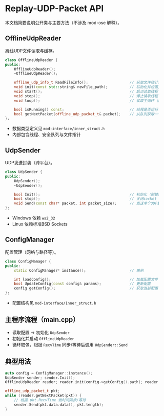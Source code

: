 # Replay-UDP-Packet API

本文档简要说明公开类与主要方法（不涉及 mod-ose 解释）。

## OfflineUdpReader
离线UDP文件读取与缓存。

```cpp
class OfflineUdpReader {
public:
    OfflineUdpReader();
    ~OfflineUdpReader();

    offline_udp_info_t ReadFileInfo();                   // 获取文件统计信息
    void init(const std::string& newFile_path);          // 初始化并设置文件路径
    void start();                                        // 启动读取线程
    void stop();                                         // 停止读取线程
    void loop();                                         // 读取主循环（内部线程使用）

    bool isRunning() const;                              // 线程是否运行
    bool getNextPacket(offline_udp_packet_t& packet);    // 从队列获取一个包
};
```

- 数据类型定义见 `mod-interface/inner_struct.h`
- 内部包含线程、安全队列与文件指针

## UdpSender
UDP发送封装（跨平台）。

```cpp
class UdpSender {
public:
    UdpSender();
    ~UdpSender();

    bool Init();                                         // 初始化（创建socket、设置目标等）
    bool stop();                                         // 关闭socket
    void Send(const char* packet, int packet_size);      // 发送单个UDP数据包
};
```

- Windows 依赖 `ws2_32`
- Linux 依赖标准BSD Sockets

## ConfigManager
配置管理（网络与路径等）。

```cpp
class ConfigManager {
public:
    static ConfigManager* instance();                    // 单例

    int loadConfig();                                    // 加载配置文件
    bool UpdateConfig(const config& params);             // 更新配置
    config getConfig();                                  // 获取当前配置
};
```

- 配置结构见 `mod-interface/inner_struct.h`

## 主程序流程（main.cpp）
- 读取配置 -> 初始化 `UdpSender`
- 初始化并启动 `OfflineUdpReader`
- 循环取包，根据 `RecvTime` 同步/等待后调用 `UdpSender::Send`

## 典型用法
```cpp
auto config = ConfigManager::instance();
UdpSender sender; sender.Init();
OfflineUdpReader reader; reader.init(config->getConfig().path); reader.start();

offline_udp_packet_t pkt;
while (reader.getNextPacket(pkt)) {
    // 根据 pkt.RecvTime 做时间同步/等待
    sender.Send(pkt.data.data(), pkt.length);
}
```
